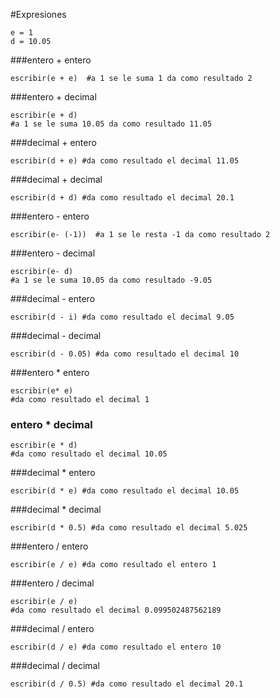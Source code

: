 
#Expresiones


```
e = 1
d = 10.05
```
###entero + entero
``` 
escribir(e + e)  #a 1 se le suma 1 da como resultado 2
```

###entero + decimal
``` 
escribir(e + d) 
#a 1 se le suma 10.05 da como resultado 11.05
```

 ###decimal + entero
```
escribir(d + e) #da como resultado el decimal 11.05
```

###decimal + decimal
```
escribir(d + d) #da como resultado el decimal 20.1
```

###entero - entero
```
escribir(e- (-1))  #a 1 se le resta -1 da como resultado 2
```
###entero - decimal
``` 
escribir(e- d) 
#a 1 se le suma 10.05 da como resultado -9.05
```

###decimal - entero
``` 
escribir(d - i) #da como resultado el decimal 9.05
```

###decimal - decimal
```
escribir(d - 0.05) #da como resultado el decimal 10
```
###entero * entero
```
escribir(e* e) 
#da como resultado el decimal 1
```

### entero * decimal
``` 
escribir(e * d) 
#da como resultado el decimal 10.05
```

###decimal * entero
``` 
escribir(d * e) #da como resultado el decimal 10.05
```

###decimal * decimal
``` 
escribir(d * 0.5) #da como resultado el decimal 5.025
```

###entero / entero
```
escribir(e / e) #da como resultado el entero 1
```

###entero / decimal
```
escribir(e / e) 
#da como resultado el decimal 0.099502487562189
```

###decimal / entero
```
escribir(d / e) #da como resultado el entero 10
```

###decimal / decimal
``` 
escribir(d / 0.5) #da como resultado el decimal 20.1
```
